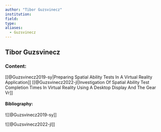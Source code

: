 ```yaml
---
author: "Tibor Guzsvinecz"
institution:
field:
type:
aliases:
  - Guzsvinecz
---
```


## Tibor Guzsvinecz

### Content:
[[@Guzsvinecz2019-sy|Preparing Spatial Ability Tests In A Virtual Reality Application]]
[[@Guzsvinecz2022-jl|Investigation Of Spatial Ability Test Completion Times In Virtual Reality Using A Desktop Display And The Gear Vr]]

#### Bibliography:

![[@Guzsvinecz2019-sy]]

![[@Guzsvinecz2022-jl]]